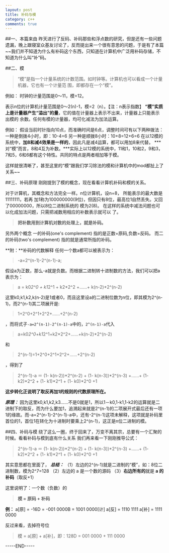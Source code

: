 ```yaml
---
layout: post
title: 补码与模
category: c++
comments: true
---
```


##一、本篇来由
昨天进行了反码、补码那些和浮点数的研究，但是还有一些问题遗漏，晚上跟寝室众基友讨论了，反而提出来一个很有意思的问题，于是有了本篇~~我们并不知道为什么有补码这个东西，只知道在计算机中广泛用补码存储，不知道为什么叫“补”码。

##二、模

>“模”是指一个计量系统的计数范围。如时钟等。计算机也可以看成一个计量机器，它也有一个计量范  围，即都存在一个“模”。

例如： 
时钟的计量范围是0～11，模=12。 

表示n位的计算机计量范围是0～2(n)-1，模=2（n）。【注：n表示指数】 
**“模”实质上是计量器产生“溢出”的量**，它的值在计量器上表示不出来，计量器上只能表示出模的 
余数。任何有模的计量器，均可化减法为加法运算。

例如： 假设当前时针指向10点，而准确时间是6点，调整时间可有以下两种拨法： 
一种是倒拨4小时，即：10-4=6 
另一种是顺拨8小时：10+8=12+6=6 
在以12模的系统中，**加8和减4效果是一样的**，因此凡是减4运算，都可以用加8来代替。
***对“模”而言，8和4互为补数。***实际上以12模的系统中，11和1，10和2，9和3，7和5，6和6都有这个特性。共同的特点是两者相加等于模。 

这样就很清晰了，甚至这里的“模”跟我们学习除法的模和计算机中的mod都扯上了关系~~

##三、补码原理
刚刚提到了模的概念，现在看看计算机补码和模的关系。

对于计算机，其概念和方法完全一样。n位计算机，设n=8， 所能表示的最大数是11111111，若再 
加1称为100000000(9位)，但因只有8位，最高位1自然丢失。又回了00000000，所以8位二进制系统的 
模为2(8)。 在这样的系统中减法问题也可以化成加法问题，只需把减数用相应的补数表示就可以 
了。

> **把补数用到计算机对数的处理上，就是补码。**

另外两个概念 
一的补码(one's complement) 指的是正数=原码,负数=反码。
而二的补码(two's complement) 指的就是通常所指的补码。 

**附：**补码的代数解释 
任何一个数a都可以被表示为：

> -a=2^(n-1)-2^(n-1)-a;

假设a为正数，那么-a就是负数。而根据二进制转十进制数的方法，我们可以把a表示为：

> a = k0*2^0 + k1*2^1 + k2*2^2 +……+ k(n-2)*2^(n-2)

这里k0,k1,k2,k(n-2)是1或者0，而且这里设a的二进制位数为n位，即其模为2^(n-1)，而2^(n-1)其二项展开是:

> 1+2^0+2^1+2^2+……+2^(n-2)

，而将式子`-a=2^(n-1)-2^(n-1)-a`中的，`2^(n-1)-a`代入

> a=k0*2^0+k1*2^1+k2*2^2+……+k(n-2)*2^(n-2)

和

> 2^(n-1)=1+2^0+2^1+2^2+……+2^(n-2)

，得到了

> 2^(n-1)-a ＝ (1- k(n-2))*2^(n-2) + (1- k(n-3))*2^(n-3) +……+ (1- k2)*2^2 + (1- k1)*2^1 + (1- k0)*2^0 +1

**这步转化正说明了取反再加1的规则的代数原理所在。**

***原理：***
因为这里k0,k1,k2,k3……不是0就是1，所以1－k0,1-k1,1-k2的运算就是二进制下的取反，而为什么要加1，追溯起来就是2^(n-1)的二项展开式最后还有一项1的缘故。而-a=2^(n-1)-2^(n-1)-a中，还有-2^(n-1)这项未解释，这项就是补码里首位的1，首位1在转化为十进制时要乘上2^(n-1)，这正是n位二进制的模。


##四、补码与模
绕了这么一圈，终于回来了，万变不离其宗，总要有一个汇聚的时候。看看补码与模到底有什么关系
我们再来看一下刚刚推导公式：
> 2^(n-1)-a ＝ (1- k(n-2))*2^(n-2) + (1- k(n-3))*2^(n-3) +……+ (1- k2)*2^2 + (1- k1)*2^1 + (1- k0)*2^0 +1

其实意思都在里面了，
***总结：***
（1）左边的2^(n-1)就是二进制的“模”，如：8位二进制数，模为2^7=128
（2）左边的 a 是一个数的源码
（3）**右边所有的**就是 **a 的补码**（取反+1）

这里说明了：一个数（负数）的

> **模 = 原码 + 补码**

**例：**
a[原] = -16D = -001 0000B = 1001 0000[计]
a[反] = 1110 1111
a[补] = 1111 0000

反过来看，去掉符号位 

> 模 = a[原] + a[补]，即：128D = 001 0000 + 111 0000


-----END-----

